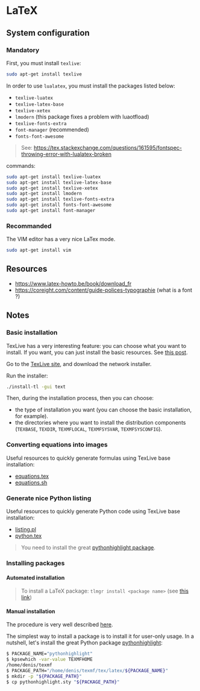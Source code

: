 # LaTeX

## System configuration

### Mandatory

First, you must install `texlive`:

```bash
sudo apt-get install texlive
```

In order to use `lualatex`, you must install the packages listed below:

* `texlive-luatex`
* `texlive-latex-base`
* `texlive-xetex`
* `lmodern` (this package fixes a problem with luaotfload)
* `texlive-fonts-extra`
* `font-manager` (recommended)
* `fonts-font-awesome`

> See: https://tex.stackexchange.com/questions/161595/fontspec-throwing-error-with-lualatex-broken

commands:

```bash
sudo apt-get install texlive-luatex
sudo apt-get install texlive-latex-base
sudo apt-get install texlive-xetex
sudo apt-get install lmodern 
sudo apt-get install texlive-fonts-extra
sudo apt-get install fonts-font-awesome
sudo apt-get install font-manager
```

### Recommanded

The VIM editor has a very nice LaTex mode.

```bash
sudo apt-get install vim
```

## Resources

* https://www.latex-howto.be/book/download_fr
* https://coreight.com/content/guide-polices-typographie (what is a font ?)

## Notes

### Basic installation

TexLive has a very interesting feature: you can choose what you want to install.
If you want, you can just install the basic resources. See [this post](https://tex.stackexchange.com/questions/397174/minimal-texlive-installation).

Go to the [TexLive site](https://www.tug.org/texlive/acquire-netinstall.html), and download the network installer.

Run the installer:

```bash
./install-tl -gui text
```

Then, during the installation process, then you can choose:

* the type of installation you want (you can choose the basic installation, for example).
* the directories where you want to install the distribution components (`TEXBASE`, `TEXDIR`, `TEXMFLOCAL`, `TEXMFSYSVAR`, `TEXMFSYSCONFIG`).

### Converting equations into images

Useful resources to quickly generate formulas using TexLive base installation:

* [equations.tex](equations/equations.tex)
* [equations.sh](equations/equations.sh)

### Generate nice Python listing

Useful resources to quickly generate Python code using TexLive base installation:

* [listing.pl](python/listing.pl)
* [python.tex](python/python.tex)

> You need to install the great [pythonhighlight package](https://github.com/olivierverdier/python-latex-highlighting).

### Installing packages

#### Automated installation

> To install a LaTeX package: `tlmgr install <package name>` (see [this link](https://en.wikibooks.org/wiki/LaTeX/Installing_Extra_Packages))

#### Manual installation

The procedure is very well described [here](https://tex.stackexchange.com/questions/73016/how-do-i-install-an-individual-package-on-a-linux-system).

The simplest way to install a package is to install it for user-only usage. In a nutshell, let's install the great Python package [pythonhighlight](https://github.com/olivierverdier/python-latex-highlighting):

```bash
$ PACKAGE_NAME="pythonhighlight"
$ kpsewhich -var-value TEXMFHOME
/home/denis/texmf
$ PACKAGE_PATH="/home/denis/texmf/tex/latex/${PACKAGE_NAME}"
$ mkdir -p "${PACKAGE_PATH}"
$ cp pythonhighlight.sty "${PACKAGE_PATH}"
```



